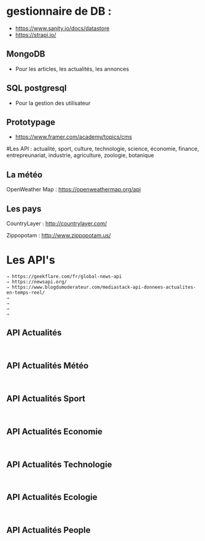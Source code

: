 # gestionnaire de DB : 
 - https://www.sanity.io/docs/datastore
 - https://strapi.io/



 ## MongoDB
  - Pour les articles, les actualités, les annonces


## SQL postgresql
 - Pour la gestion des utilisateur


## Prototypage
 - https://www.framer.com/academy/topics/cms


#Les API : actualité, sport, culture, technologie, science, économie, finance, entrepreunariat, industrie, agriculture, zoologie, botanique

## La météo
OpenWeather Map : https://openweathermap.org/api

## Les pays
CountryLayer : http://countrylayer.com/

Zippopotam : http://www.zippopotam.us/


# Les API's

```
⇒ https://geekflare.com/fr/global-news-api 
⇒ https://newsapi.org/
⇒ https://www.blogdumoderateur.com/mediastack-api-donnees-actualites-en-temps-reel/
⇒ 
⇒ 
⇒ 
⇒ 

```



## API Actualités
```


```


## API Actualités Météo
```


```


## API Actualités Sport
```


```


## API Actualités Economie
```


```


## API Actualités Technologie
```


```


## API Actualités Ecologie
```


```


## API Actualités People
```


```





